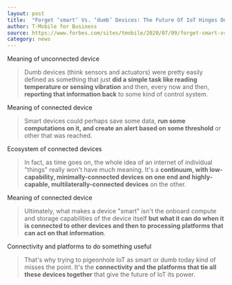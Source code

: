 ```yaml
---
layout: post
title:  "Forget ‘smart’ Vs. ‘dumb’ Devices: The Future Of IoT Hinges On Connected Insight"
author: T-Mobile for Business
source: https://www.forbes.com/sites/tmobile/2020/07/09/forget-smart-vs-dumb-devices-the-future-of-iot-hinges-on-connected-insight/?sh=26985e9045bc
category: news
---
```


Meaning of unconnected device

> Dumb devices (think sensors and actuators) were pretty easily defined as something that just **did a simple task like reading temperature or sensing vibration** and then, every now and then, **reporting that information back** to some kind of control system.

Meaning of connected device

> Smart devices could perhaps save some data, **run some computations on it, and create an alert based on some threshold** or other that was reached.

Ecosystem of connected devices

> In fact, as time goes on, the whole idea of an internet of individual "things" really won't have much meaning. It's a **continuum, with low-capability, minimally-connected devices on one end and highly-capable, multilaterally-connected devices** on the other.

Meaning of connected device

> Ultimately, what makes a device "smart" isn't the onboard compute and storage capabilities of the device itself **but what it can do when it is connected to other devices and then to processing platforms that can act on that information**.

Connectivity and platforms to do something useful

> That's why trying to pigeonhole IoT as smart or dumb today kind of misses the point. It's the **connectivity and the platforms that tie all these devices together** that give the future of IoT its power.
